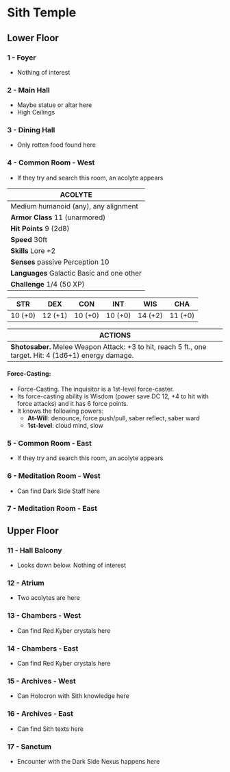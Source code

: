 # Sith Temple

## Lower Floor

### 1 - Foyer

* Nothing of interest

### 2 - Main Hall

* Maybe statue or altar here
* High Ceilings    

### 3 - Dining Hall

* Only rotten food found here

### 4 - Common Room - West

* If they try and search this room, an acolyte appears

| ACOLYTE                                    |
| ------------------------------------------ |
| Medium humanoid (any), any alignment       |
| **Armor Class** 11 (unarmored)             |
| **Hit Points** 9 (2d8)                     |
| **Speed** 30ft                             |
| **Skills** Lore +2                         |
| **Senses** passive Perception 10           |
| **Languages** Galactic Basic and one other |
| **Challenge** 1/4 (50 XP)                  |

|   STR   |   DEX   |   CON   |   INT   |   WIS   |   CHA   |
| :-----: | :-----: | :-----: | :-----: | :-----: | :-----: |
| 10 (+0) | 12 (+1) | 10 (+0) | 10 (+0) | 14 (+2) | 11 (+0) |

| **ACTIONS**                                                  |
| ------------------------------------------------------------ |
| **Shotosaber.** Melee Weapon Attack: +3 to hit, reach 5 ft., one target. Hit: 4 (1d6+1) energy damage. |

#### Force-Casting:

* Force-Casting. The inquisitor is a 1st-level force-caster. 
* Its force-casting ability is Wisdom (power save DC 12, +4 to hit with force attacks) and it has 6 force points.
* It knows the following powers:
  * **At-Will**: denounce, force push/pull, saber reflect, saber ward
  * **1st-level**: cloud mind, slow

### 5 - Common Room - East

* If they try and search this room, an acolyte appears

### 6 - Meditation Room - West 

* Can find Dark Side Staff here

### 7 - Meditation Room - East 



## Upper Floor

### 11 - Hall Balcony

* Looks down below. Nothing of interest

### 12 - Atrium

* Two acolytes are here

### 13 - Chambers - West

* Can find Red Kyber crystals here

### 14 - Chambers - East

* Can find Red Kyber crystals here

### 15 - Archives - West

* Can Holocron with Sith knowledge here

### 16 - Archives - East

* Can find Sith texts here

### 17 - Sanctum

* Encounter with the Dark Side Nexus happens here